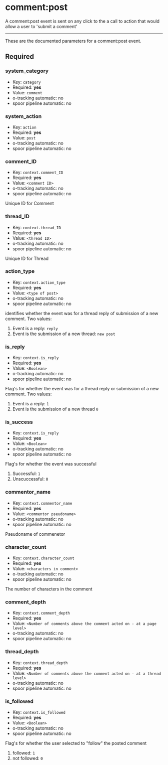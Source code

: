 # comment:post

A comment:post event is sent on any click to the a call to action that would allow a user to 'submit a comment'

---------

These are the documented parameters for a comment:post event.

## Required

### system_category

- Key: `category`
- Required: **yes**
- Value: `comment`
- o-tracking automatic: no
- spoor pipeline automatic: no



### system_action

- Key: `action`
- Required: **yes**
- Value: `post`
- o-tracking automatic: no
- spoor pipeline automatic: no



### comment_ID

- Key: `context.comment_ID`
- Required: **yes**
- Value: `<comment ID>`
- o-tracking automatic: no
- spoor pipeline automatic: no

Unique ID for Comment



### thread_ID

- Key: `context.thread_ID`
- Required: **yes**
- Value: `<thread ID>`
- o-tracking automatic: no
- spoor pipeline automatic: no

Unique ID for Thread



### action_type

- Key: `context.action_type`
- Required: **yes**
- Value: `<type of post>`
- o-tracking automatic: no
- spoor pipeline automatic: no

identifies whether the event was for a thread reply of submission of a new comment. Two values:
1. Event is a reply: `reply`
2. Event is the submission of a new thread: `new post`



### is_reply

- Key: `context.is_reply`
- Required: **yes**
- Value: `<Boolean>`
- o-tracking automatic: no
- spoor pipeline automatic: no

Flag's for whether the event was for a thread reply or submission of a new comment. Two values:
1. Event is a reply: `1`
2. Event is the submission of a new thread `0`



### is_success

- Key: `context.is_reply`
- Required: **yes**
- Value: `<Boolean>`
- o-tracking automatic: no
- spoor pipeline automatic: no

Flag's for whether the event was successful
1. Successful: `1`
2. Unscuccessful:  `0`

### commentor_name

- Key: `context.commentor_name`
- Required: **yes**
- Value: `<commentor pseudoname>`
- o-tracking automatic: no
- spoor pipeline automatic: no

Pseudoname of commenetor



### character_count

- Key: `context.character_count`
- Required: **yes**
- Value: `<characters in comment>`
- o-tracking automatic: no
- spoor pipeline automatic: no

The number of characters in the comment



### comment_depth

- Key: `context.comment_depth`
- Required: **yes**
- Value: `<Number of comments above the comment acted on - at a page level>`
- o-tracking automatic: no
- spoor pipeline automatic: no



### thread_depth

- Key: `context.thread_depth`
- Required: **yes**
- Value: `<Number of comments above the comment acted on - at a thread level>`
- o-tracking automatic: no
- spoor pipeline automatic: no



### is_followed

- Key: `context.is_followed`
- Required: **yes**
- Value: `<Boolean>`
- o-tracking automatic: no
- spoor pipeline automatic: no

Flag's for whether the user selected to "follow" the posted comment
1. followed: `1`
2. not followed:  `0`
